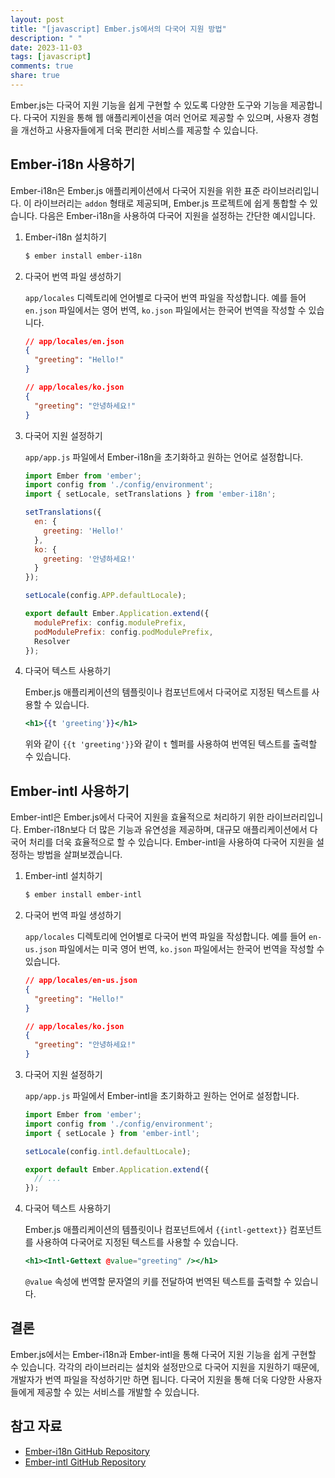 ```yaml
---
layout: post
title: "[javascript] Ember.js에서의 다국어 지원 방법"
description: " "
date: 2023-11-03
tags: [javascript]
comments: true
share: true
---
```


Ember.js는 다국어 지원 기능을 쉽게 구현할 수 있도록 다양한 도구와 기능을 제공합니다. 다국어 지원을 통해 웹 애플리케이션을 여러 언어로 제공할 수 있으며, 사용자 경험을 개선하고 사용자들에게 더욱 편리한 서비스를 제공할 수 있습니다.

## Ember-i18n 사용하기

Ember-i18n은 Ember.js 애플리케이션에서 다국어 지원을 위한 표준 라이브러리입니다. 이 라이브러리는 `addon` 형태로 제공되며, Ember.js 프로젝트에 쉽게 통합할 수 있습니다. 다음은 Ember-i18n을 사용하여 다국어 지원을 설정하는 간단한 예시입니다.

1. Ember-i18n 설치하기

   ```bash
   $ ember install ember-i18n
   ```

2. 다국어 번역 파일 생성하기

   `app/locales` 디렉토리에 언어별로 다국어 번역 파일을 작성합니다. 예를 들어 `en.json` 파일에서는 영어 번역, `ko.json` 파일에서는 한국어 번역을 작성할 수 있습니다.

   ```json
   // app/locales/en.json
   {
     "greeting": "Hello!"
   }
   ```

   ```json
   // app/locales/ko.json
   {
     "greeting": "안녕하세요!"
   }
   ```

3. 다국어 지원 설정하기

   `app/app.js` 파일에서 Ember-i18n을 초기화하고 원하는 언어로 설정합니다.

   ```javascript
   import Ember from 'ember';
   import config from './config/environment';
   import { setLocale, setTranslations } from 'ember-i18n';

   setTranslations({
     en: {
       greeting: 'Hello!'
     },
     ko: {
       greeting: '안녕하세요!'
     }
   });

   setLocale(config.APP.defaultLocale);

   export default Ember.Application.extend({
     modulePrefix: config.modulePrefix,
     podModulePrefix: config.podModulePrefix,
     Resolver
   });
   ```

4. 다국어 텍스트 사용하기

   Ember.js 애플리케이션의 템플릿이나 컴포넌트에서 다국어로 지정된 텍스트를 사용할 수 있습니다.

   ```hbs
   <h1>{{t 'greeting'}}</h1>
   ```

   위와 같이 `{{t 'greeting'}}`와 같이 `t` 헬퍼를 사용하여 번역된 텍스트를 출력할 수 있습니다.

## Ember-intl 사용하기

Ember-intl은 Ember.js에서 다국어 지원을 효율적으로 처리하기 위한 라이브러리입니다. Ember-i18n보다 더 많은 기능과 유연성을 제공하며, 대규모 애플리케이션에서 다국어 처리를 더욱 효율적으로 할 수 있습니다. Ember-intl을 사용하여 다국어 지원을 설정하는 방법을 살펴보겠습니다.

1. Ember-intl 설치하기

   ```bash
   $ ember install ember-intl
   ```

2. 다국어 번역 파일 생성하기

   `app/locales` 디렉토리에 언어별로 다국어 번역 파일을 작성합니다. 예를 들어 `en-us.json` 파일에서는 미국 영어 번역, `ko.json` 파일에서는 한국어 번역을 작성할 수 있습니다.

   ```json
   // app/locales/en-us.json
   {
     "greeting": "Hello!"
   }
   ```

   ```json
   // app/locales/ko.json
   {
     "greeting": "안녕하세요!"
   }
   ```

3. 다국어 지원 설정하기

   `app/app.js` 파일에서 Ember-intl을 초기화하고 원하는 언어로 설정합니다.

   ```javascript
   import Ember from 'ember';
   import config from './config/environment';
   import { setLocale } from 'ember-intl';

   setLocale(config.intl.defaultLocale);

   export default Ember.Application.extend({
     // ...
   });
   ```

4. 다국어 텍스트 사용하기

   Ember.js 애플리케이션의 템플릿이나 컴포넌트에서 `{{intl-gettext}}` 컴포넌트를 사용하여 다국어로 지정된 텍스트를 사용할 수 있습니다.

   ```hbs
   <h1><Intl-Gettext @value="greeting" /></h1>
   ```

   `@value` 속성에 번역할 문자열의 키를 전달하여 번역된 텍스트를 출력할 수 있습니다.

## 결론

Ember.js에서는 Ember-i18n과 Ember-intl을 통해 다국어 지원 기능을 쉽게 구현할 수 있습니다. 각각의 라이브러리는 설치와 설정만으로 다국어 지원을 지원하기 때문에, 개발자가 번역 파일을 작성하기만 하면 됩니다. 다국어 지원을 통해 더욱 다양한 사용자들에게 제공할 수 있는 서비스를 개발할 수 있습니다.

## 참고 자료

- [Ember-i18n GitHub Repository](https://github.com/jamesarosen/ember-i18n)
- [Ember-intl GitHub Repository](https://github.com/ember-intl/ember-intl)